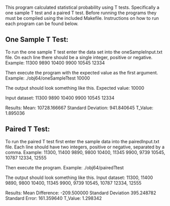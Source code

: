 This program calculated statistical probability using T tests. Specifically a one sample T test and a paired T test. Before running the programs they must be compiled using the included Makefile. Instructions on how to run each program can be found below.

One Sample T Test:
--------------------------------------------------------------------------------
To run the one sample T test enter the data set into the  oneSampleInput.txt file. On each line there should be a single integer, positive or negative. 
Example:
11300
9890
10400
9900
10545
12334

Then execute the program with the expected value as the first argument.
Example:
./obj64/oneSampleTtest 10000

The output should look something like this.
Expected value: 10000

Input dataset:
11300
9890
10400
9900
10545
12334

 Results: 
Mean: 10728.166667
Standard Deviation: 941.840645
T_Value: 1.895036


Paired T Test:
--------------------------------------------------------------------------------
To run the paired T test first enter the sample data into the pairedInput.txt file. Each line should have two integers, positive or negative, separated by a comma.
Example:
11300, 11400
9890, 9800
10400, 11345
9900, 9739
10545, 10787
12334, 12555

Then execute the program.
Example: 
./obj64/pairedTtest

The output should look something like this.
Input dataset:
11300, 11400
9890, 9800
10400, 11345
9900, 9739
10545, 10787
12334, 12555

Results: 
Mean Difference: -209.500000
Standard Deviation 395.248782
Standard Error: 161.359640
T_Value: 1.298342